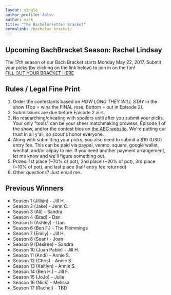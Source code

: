 ```yaml
---
layout: single
author_profile: false
author: mark
title: "The Bachelor(ette) Bracket"
permalink: /bachelor-bracket/
---
```


## Upcoming BachBracket Season: Rachel Lindsay
The 17th season of our Bach Bracket starts Monday May 22, 2017. Submit your picks (by clicking on the link below) to join in on the fun!
<br>
<a class="btn-primary" href="{{ site.baseurl }}{% link bachelor-submit.html %}">FILL OUT YOUR BRACKET HERE</a>
## Rules / Legal Fine Print
1. Order the contestants based on *HOW LONG THEY WILL STAY* in the show (Top = wins the FINAL rose, Bottom = out in Episode 2).
2. Submissions are due before Episode 2 airs.
3. No researching/cheating with spoilers until after you submit your picks. Your only "tools" can be your sheer matchmaking prowess, Episode 1 of the show, and/or the contest bios on [the ABC website](http://abc.com).  We're putting our trust in all y'all, so scout's honor everyone. 
4. Along with submitting your picks, you also need to submit a $10 (USD) entry fee.  This can be paid via paypal, venmo, square, google wallet, wechat, and/or alipay to me.  If you need another payment arrangement, let me know and we'll figure something out.
5. Prizes: 1st place (~70% of pot), 2nd place (~20% of pot), 3rd place (~10% of pot), and last place (half entry fee returned)
6. Other questions? Just email me.
## Previous Winners
* Season 1 (Jillian) - Jill H.
* Season 2 (Jake) - Jenn C. 
* Season 3 (Ali) - Sandra
* Season 4 (Brad) - Dan
* Season 5 (Ashley) - Dan
* Season 6 (Ben F.) - The Flemmings
* Season 7 (Emily) - Jill H.
* Season 8 (Sean) - Joan
* Season 9 (Desiree) - Sandra
* Season 10 (Juan Pablo) - Jill H.
* Season 11 (Andi) - Annie S.
* Season 12 (Chris) - Annie S.
* Season 13 (Kaitlyn) - Annie S.
* Season 14 (Ben H.) - Jill F.
* Season 15 (JoJo) - Julie
* Season 16 (Nick) - Melissa
* Season 17 (Rachel) - TBD
